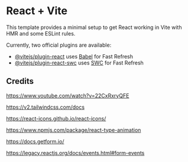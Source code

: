 # React + Vite

This template provides a minimal setup to get React working in Vite with HMR and some ESLint rules.

Currently, two official plugins are available:

- [@vitejs/plugin-react](https://github.com/vitejs/vite-plugin-react/blob/main/packages/plugin-react/README.md) uses [Babel](https://babeljs.io/) for Fast Refresh
- [@vitejs/plugin-react-swc](https://github.com/vitejs/vite-plugin-react-swc) uses [SWC](https://swc.rs/) for Fast Refresh


## Credits

https://www.youtube.com/watch?v=22CxRxryQFE

https://v2.tailwindcss.com/docs

https://react-icons.github.io/react-icons/

https://www.npmjs.com/package/react-type-animation

https://docs.getform.io/

https://legacy.reactjs.org/docs/events.html#form-events